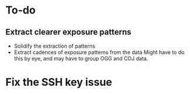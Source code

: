 # To-do

## Extract clearer exposure patterns
* Solidify the extraction of patterns
* Extract cadences of exposure patterns from the data
Might have to do this by eye, and may have to group OGG and COJ data.

# Fix the SSH key issue
